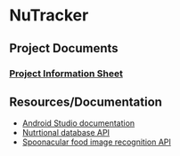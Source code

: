 # NuTracker

## Project Documents

### [Project Information Sheet](https://docs.google.com/document/d/1oDldNWfCgUGE6ytJ9R7VUe5-zU1lMZ42Aq15im-hHGw/edit)

## Resources/Documentation

* [Android Studio documentation](https://developer.android.com/docs)
* [Nutrtional database API](https://fdc.nal.usda.gov/api-guide.html)
* [Spoonacular food image recognition API](https://spoonacular.com/food-api/docs)
